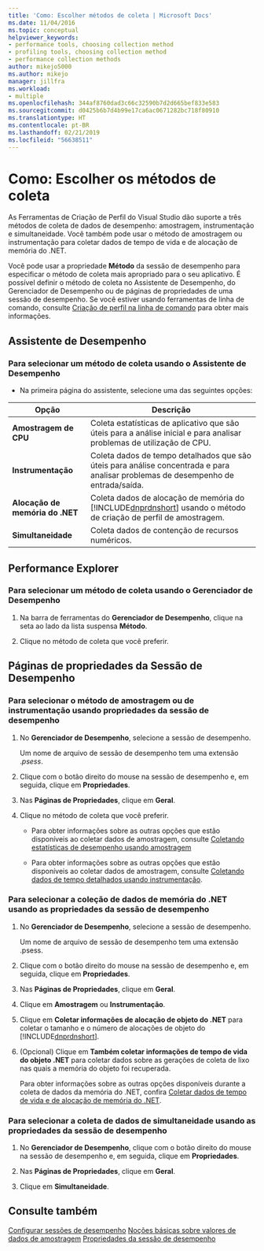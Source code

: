 ```yaml
---
title: 'Como: Escolher métodos de coleta | Microsoft Docs'
ms.date: 11/04/2016
ms.topic: conceptual
helpviewer_keywords:
- performance tools, choosing collection method
- profiling tools, choosing collection method
- performance collection methods
author: mikejo5000
ms.author: mikejo
manager: jillfra
ms.workload:
- multiple
ms.openlocfilehash: 344af8760dad3c66c32590b7d2d665bef833e583
ms.sourcegitcommit: d0425b6b7d4b99e17ca6ac0671282bc718f80910
ms.translationtype: HT
ms.contentlocale: pt-BR
ms.lasthandoff: 02/21/2019
ms.locfileid: "56638511"
---
```

# <a name="how-to-choose-collection-methods"></a>Como: Escolher os métodos de coleta

As Ferramentas de Criação de Perfil do Visual Studio dão suporte a três métodos de coleta de dados de desempenho: amostragem, instrumentação e simultaneidade. Você também pode usar o método de amostragem ou instrumentação para coletar dados de tempo de vida e de alocação de memória do .NET.

Você pode usar a propriedade **Método** da sessão de desempenho para especificar o método de coleta mais apropriado para o seu aplicativo. É possível definir o método de coleta no Assistente de Desempenho, do Gerenciador de Desempenho ou de páginas de propriedades de uma sessão de desempenho. Se você estiver usando ferramentas de linha de comando, consulte [Criação de perfil na linha de comando](../profiling/using-the-profiling-tools-from-the-command-line.md) para obter mais informações.

## <a name="performance-wizard"></a>Assistente de Desempenho

### <a name="to-select-a-collection-method-using-the-performance-wizard"></a>Para selecionar um método de coleta usando o Assistente de Desempenho

- Na primeira página do assistente, selecione uma das seguintes opções:

| Opção | Descrição |
|----------------------------| - |
| **Amostragem de CPU** | Coleta estatísticas de aplicativo que são úteis para a análise inicial e para analisar problemas de utilização de CPU. |
| **Instrumentação** | Coleta dados de tempo detalhados que são úteis para análise concentrada e para analisar problemas de desempenho de entrada/saída. |
| **Alocação de memória do .NET** | Coleta dados de alocação de memória do [!INCLUDE[dnprdnshort](../code-quality/includes/dnprdnshort_md.md)] usando o método de criação de perfil de amostragem. |
| **Simultaneidade** | Coleta dados de contenção de recursos numéricos. |

## <a name="performance-explorer"></a>Performance Explorer

### <a name="to-select-a-collection-method-using-performance-explorer"></a>Para selecionar um método de coleta usando o Gerenciador de Desempenho

1. Na barra de ferramentas do **Gerenciador de Desempenho**, clique na seta ao lado da lista suspensa **Método**.

2. Clique no método de coleta que você preferir.

## <a name="performance-session-property-pages"></a>Páginas de propriedades da Sessão de Desempenho

### <a name="to-select-the-sampling-or-instrumentation-method-using-performance-session-properties"></a>Para selecionar o método de amostragem ou de instrumentação usando propriedades da sessão de desempenho

1. No **Gerenciador de Desempenho**, selecione a sessão de desempenho.

     Um nome de arquivo de sessão de desempenho tem uma extensão .*psess*.

2. Clique com o botão direito do mouse na sessão de desempenho e, em seguida, clique em **Propriedades**.

3. Nas **Páginas de Propriedades**, clique em **Geral**.

4. Clique no método de coleta que você preferir.

    - Para obter informações sobre as outras opções que estão disponíveis ao coletar dados de amostragem, consulte [Coletando estatísticas de desempenho usando amostragem](../profiling/collecting-performance-statistics-by-using-sampling.md)

    - Para obter informações sobre as outras opções que estão disponíveis ao coletar dados de amostragem, consulte [Coletando dados de tempo detalhados usando instrumentação](../profiling/collecting-detailed-timing-data-by-using-instrumentation.md).

### <a name="to-select-net-memory-data-collection-by-using-performance-session-properties"></a>Para selecionar a coleção de dados de memória do .NET usando as propriedades da sessão de desempenho

1. No **Gerenciador de Desempenho**, selecione a sessão de desempenho.

     Um nome de arquivo de sessão de desempenho tem uma extensão .psess.

2. Clique com o botão direito do mouse na sessão de desempenho e, em seguida, clique em **Propriedades**.

3. Nas **Páginas de Propriedades**, clique em **Geral**.

4. Clique em **Amostragem** ou **Instrumentação**.

5. Clique em **Coletar informações de alocação de objeto do .NET** para coletar o tamanho e o número de alocações de objeto do [!INCLUDE[dnprdnshort](../code-quality/includes/dnprdnshort_md.md)].

6. (Opcional) Clique em **Também coletar informações de tempo de vida do objeto .NET** para coletar dados sobre as gerações de coleta de lixo nas quais a memória do objeto foi recuperada.

     Para obter informações sobre as outras opções disponíveis durante a coleta de dados da memória do .NET, confira [Coletar dados de tempo de vida e de alocação de memória do .NET](../profiling/collecting-dotnet-memory-allocation-and-lifetime-data.md).

### <a name="to-select-concurrency-data-collection-by-using-performance-session-properties"></a>Para selecionar a coleta de dados de simultaneidade usando as propriedades da sessão de desempenho

1. No **Gerenciador de Desempenho**, clique com o botão direito do mouse na sessão de desempenho e, em seguida, clique em **Propriedades**.

2. Nas **Páginas de Propriedades**, clique em **Geral**.

3. Clique em **Simultaneidade**.

## <a name="see-also"></a>Consulte também

[Configurar sessões de desempenho](../profiling/configuring-performance-sessions.md)
[Noções básicas sobre valores de dados de amostragem](../profiling/understanding-sampling-data-values.md)
[Propriedades da sessão de desempenho](../profiling/performance-session-properties.md)